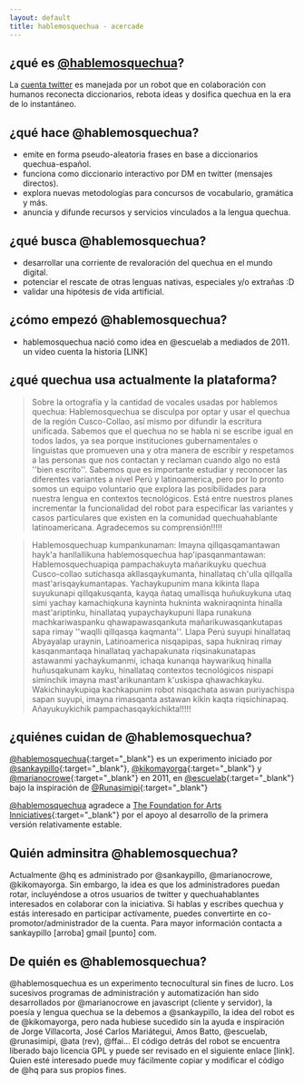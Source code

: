 ```yaml
---
layout: default
title: hablemosquechua - acercade
---
```

## ¿qué es [@hablemosquechua](https://twitter.com/hablemosquechua)?
La [cuenta twitter](https://twitter.com/hablemosquechua) es manejada por un robot
que en colaboración con humanos reconecta diccionarios, rebota ideas y dosifica 
quechua en la era de lo instantáneo.

## ¿qué hace @hablemosquechua?

- emite en forma pseudo-aleatoria frases en base a diccionarios quechua-español. 
- funciona como diccionario interactivo por DM en twitter (mensajes directos). 
- explora nuevas metodologías para concursos de vocabulario, gramática y más. 
- anuncia y difunde recursos y servicios vinculados a la lengua quechua. 

## ¿qué busca @hablemosquechua?

- desarrollar una corriente de revaloración del quechua en el mundo digital.
- potenciar el rescate de otras lenguas nativas, especiales y/o extrañas :D
- validar una hipótesis de vida artificial.

## ¿cómo empezó @hablemosquechua?

- hablemosquechua nació como idea en @escuelab a mediados de 2011. un video cuenta la historia [LINK]

## ¿qué quechua usa actualmente la plataforma?

> Sobre la ortografía y la cantidad de vocales usadas por hablemos quechua: Hablemosquechua se disculpa por optar y usar el quechua de la región Cusco-Collao, así mismo por difundir la escritura unificada. Sabemos que el quechua no se habla ni se escribe igual en todos lados, ya sea porque instituciones gubernamentales o linguistas que promueven una y otra manera de escribir y respetamos a las personas que nos contactan y reclaman cuando algo no está ''bien escrito''. Sabemos que es importante estudiar y reconocer las diferentes variantes a nivel Perú y latinoamerica, pero por lo pronto somos un equipo voluntario que explora las posibilidades para nuestra lengua en contextos tecnológicos. Está entre nuestros planes incrementar la funcionalidad del robot para especificar las variantes y casos particulares  que existen en la comunidad quechuahablante latinoamericana.
> Agradecemos su comprensión!!!!!

> Hablemosquechuap kumpankunaman:
> Imayna qillqasqamantawan hayk'a hanllallikuna hablemosquechua hap'ipasqanmantawan:
> Hablemosquechuapiqa pampachakuyta mañarikuyku quechua Cusco-collao sutichasqa akllasqaykumanta, hinallataq ch'ulla qillqalla mast'arisqaykumantapas.
> Yachaykupunim mana kikinta llapa suyukunapi qillqakusqanta, kayqa ñataq umallisqa huñukuykuna utaq simi yachay kamachiqkuna kayninta hukninta wakniraqninta hinalla mast'ariptinku, hinallataq yupaychaykupuni llapa runakuna machkariwaspanku qhawapawasqankuta mañarikuwasqankutapas sapa rimay ''waqlli qillqasqa kaqmanta''. Llapa Perú suyupi hinallataq Abyayalap uraynin, Latinoamerica nisqapipas, sapa hukniraq rimay kasqanmantaqa hinallataq yachapakunata riqsinakunatapas astawanmi yachaykumanmi, ichaqa kunanqa haywarikuq hinalla huñusqakunam kayku, hinallataq contextos tecnológicos nispapi siminchik imayna mast'arikunantam k'uskispa qhawachkayku. Wakichinaykupiqa kachkapunim robot nisqachata aswan puriyachispa sapan suyupi, imayna rimasqanta astawan kikin kaqta riqsichinapaq.
>Añayukuykichik pampachasqaykichikta!!!!!



## ¿quiénes cuidan de @hablemosquechua?

[@hablemosquechua](https://twitter.com/hablemosquechua){:target="_blank"} es un experimento iniciado por
[@sankaypillo](https://twitter.com/sankaypillo){:target="_blank"},
[@kikomayorga](https://twitter.com/kikomayorga){:target="_blank"}
y [@marianocrowe](https://twitter.com/marianocrowe){:target="_blank"} en 2011, en
[@escuelab](https://twitter.com/escuelab){:target="_blank"} bajo la inspiración de
[@Runasimipi](https://twitter.com/Runasimipi){:target="_blank"}

[@hablemosquechua](https://twitter.com/hablemosquechua) agradece a
[The Foundation for Arts Inniciatives](http://www.ffaiarts.net){:target="_blank"}
por el apoyo al desarrollo de la primera versión relativamente estable.

## Quién adminsitra @hablemosquechua?

Actualmente @hq es administrado por @sankaypillo, @marianocrowe, @kikomayorga. Sin embargo, la idea es que los administradores puedan rotar, incluyéndose a otros usuarios de twitter y quechuahablantes interesados en colaborar con la iniciativa. Si hablas y escribes quechua y estás interesado en participar actívamente, puedes convertirte en co-promotor/administrador de la cuenta. Para mayor información contacta a sankaypillo [arroba] gmail [punto] com. 

## De quién es @hablemosquechua?

@hablemosquechua es un experimento tecnocultural sin fines de lucro. Los sucesivos programas de administración y automatización han sido desarrollados por @marianocrowe en javascript (cliente y servidor), la poesía y lengua quechua se la debemos a @sankaypillo, la idea del robot es de @kikomayorga, pero nada hubiese sucedido sin la ayuda e inspiración de Jorge Villacorta, José Carlos Mariátegui, Amos Batto, @escuelab, @runasimipi, @ata (rev), @ffai... El código detrás del robot se encuentra liberado bajo licencia GPL y puede ser revisado en el siguiente enlace [link]. Quien esté interesado puede muy fácilmente copiar y modificar el código de @hq para sus propios fines.


